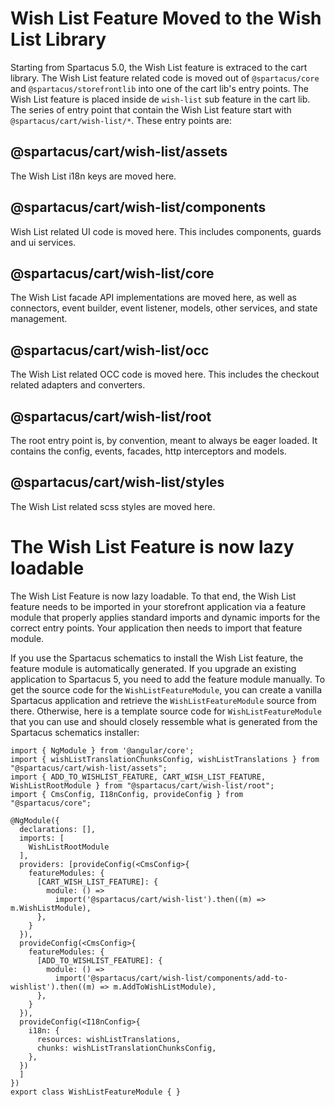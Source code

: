 # Wish List Feature Moved to the Wish List Library

Starting from Spartacus 5.0, the Wish List feature is extraced to the cart library.  The Wish List feature related code is moved out of `@spartacus/core` and `@spartacus/storefrontlib` into one of the cart lib's entry points.  The Wish List feature is placed inside de `wish-list` sub feature in the cart lib. The series of entry point that contain the Wish List feature start with `@spartacus/cart/wish-list/*`.  These entry points are:


## @spartacus/cart/wish-list/assets 
The Wish List i18n keys are moved here.

## @spartacus/cart/wish-list/components
Wish List related UI code is moved here. This includes components, guards and ui services.

## @spartacus/cart/wish-list/core
The Wish List facade API implementations are moved here, as well as connectors, event builder, event listener, models, other services, and state management.

## @spartacus/cart/wish-list/occ
The Wish List related OCC code is moved here. This includes the checkout related adapters and converters.

## @spartacus/cart/wish-list/root
The root entry point is, by convention, meant to always be eager loaded.  It contains the config, events, facades, http interceptors and models.

## @spartacus/cart/wish-list/styles
The Wish List related scss styles are moved here.


# The Wish List Feature is now lazy loadable

The Wish List Feature is now lazy loadable.  To that end, the Wish List feature needs to be imported in your storefront application via a feature module that properly applies standard imports and dynamic imports for the correct entry points.  Your application then needs to import that feature module.

If you use the Spartacus schematics to install the Wish List feature, the feature module is automatically generated.  If you upgrade an existing application to Spartacus 5, you need to add the feature module manually.  To get the source code for the `WishListFeatureModule`, you can create a vanilla Spartacus application and retrieve the `WishListFeatureModule` source from there.  Otherwise, here is a template source code for `WishListFeatureModule` that you can use and should closely ressemble what is generated from the Spartacus schematics installer:

```
import { NgModule } from '@angular/core';
import { wishListTranslationChunksConfig, wishListTranslations } from "@spartacus/cart/wish-list/assets";
import { ADD_TO_WISHLIST_FEATURE, CART_WISH_LIST_FEATURE, WishListRootModule } from "@spartacus/cart/wish-list/root";
import { CmsConfig, I18nConfig, provideConfig } from "@spartacus/core";

@NgModule({
  declarations: [],
  imports: [
    WishListRootModule
  ],
  providers: [provideConfig(<CmsConfig>{
    featureModules: {
      [CART_WISH_LIST_FEATURE]: {
        module: () =>
          import('@spartacus/cart/wish-list').then((m) => m.WishListModule),
      },
    }
  }),
  provideConfig(<CmsConfig>{
    featureModules: {
      [ADD_TO_WISHLIST_FEATURE]: {
        module: () =>
          import('@spartacus/cart/wish-list/components/add-to-wishlist').then((m) => m.AddToWishListModule),
      },
    }
  }),
  provideConfig(<I18nConfig>{
    i18n: {
      resources: wishListTranslations,
      chunks: wishListTranslationChunksConfig,
    },
  })
  ]
})
export class WishListFeatureModule { }

```

